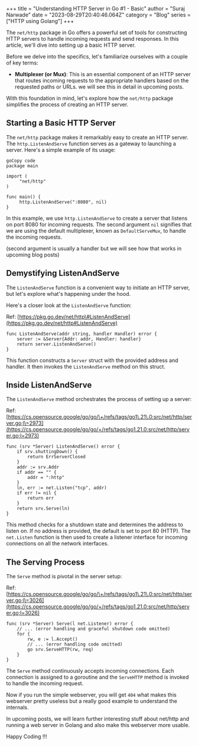 +++
title = "Understanding HTTP Server in Go #1 - Basic"
author = "Suraj Narwade"
date = "2023-08-29T20:40:46.064Z"
category = "Blog"
series = ["HTTP using Golang"]
+++

The `net/http` package in Go offers a powerful set of tools for constructing HTTP servers to handle incoming requests and send responses. In this article, we'll dive into setting up a basic HTTP server.


Before we delve into the specifics, let's familiarize ourselves with a couple of key terms:


* **Multiplexer (or Mux)**: This is an essential component of an HTTP server that routes incoming requests to the appropriate handlers based on the requested paths or URLs. we will see this in detail in upcoming posts.


With this foundation in mind, let's explore how the `net/http` package simplifies the process of creating an HTTP server.


**Starting a Basic HTTP Server**
--------------------------------


The `net/http` package makes it remarkably easy to create an HTTP server. The `http.ListenAndServe` function serves as a gateway to launching a server. Here's a simple example of its usage:



```
goCopy code
package main

import (
     "net/http"
)

func main() {
     http.ListenAndServe(":8080", nil)
}

```

In this example, we use `http.ListenAndServe` to create a server that listens on port 8080 for incoming requests. The second argument `nil` signifies that we are using the default multiplexer, known as `DefaultServeMux`, to handle the incoming requests.


(second argument is usually a handler but we will see how that works in upcoming blog posts)


**Demystifying ListenAndServe**
-------------------------------


The `ListenAndServe` function is a convenient way to initiate an HTTP server, but let's explore what's happening under the hood.


Here's a closer look at the `ListenAndServe` function:


Ref: [https://pkg.go.dev/net/http\#ListenAndServe](https://pkg.go.dev/net/http#ListenAndServe)



```
func ListenAndServe(addr string, handler Handler) error {
    server := &Server{Addr: addr, Handler: handler}
    return server.ListenAndServe()
}

```

This function constructs a `Server` struct with the provided address and handler. It then invokes the `ListenAndServe` method on this struct.


**Inside ListenAndServe**
-------------------------


The `ListenAndServe` method orchestrates the process of setting up a server:


Ref: [https://cs.opensource.google/go/go/\+/refs/tags/go1\.21\.0:src/net/http/server.go;l\=2973](https://cs.opensource.google/go/go/+/refs/tags/go1.21.0:src/net/http/server.go;l=2973)



```
func (srv *Server) ListenAndServe() error {
    if srv.shuttingDown() {
        return ErrServerClosed
    }
    addr := srv.Addr
    if addr == "" {
        addr = ":http"
    }
    ln, err := net.Listen("tcp", addr)
    if err != nil {
        return err
    }
    return srv.Serve(ln)
}

```

This method checks for a shutdown state and determines the address to listen on. If no address is provided, the default is set to port 80 (HTTP). The `net.Listen` function is then used to create a listener interface for incoming connections on all the network interfaces.


**The Serving Process**
-----------------------


The `Serve` method is pivotal in the server setup:


Ref: [https://cs.opensource.google/go/go/\+/refs/tags/go1\.21\.0:src/net/http/server.go;l\=3026](https://cs.opensource.google/go/go/+/refs/tags/go1.21.0:src/net/http/server.go;l=3026)



```
func (srv *Server) Serve(l net.Listener) error {
    // ... (error handling and graceful shutdown code omitted)
    for {
        rw, e := l.Accept()
        // ... (error handling code omitted)
        go srv.ServeHTTP(rw, req)
    }
}

```

The `Serve` method continuously accepts incoming connections. Each connection is assigned to a goroutine and the `ServeHTTP` method is invoked to handle the incoming request.


Now if you run the simple webserver, you will get `404` what makes this webserver pretty useless but a really good example to understand the internals.


In upcoming posts, we will learn further interesting stuff about net/http and running a web server in Golang and also make this webserver more usable.


Happy Coding !!!


